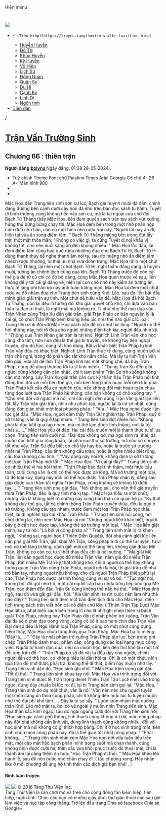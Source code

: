 Hiện menu
# [ ![](https://truyen.tangthuvien.vn/images/logo-web-gray.png) ](https://truyen.tangthuvien.vn "doc truyen")
  *     * [Tiên Hiệp](https://truyen.tangthuvien.vn/the-loai/tien-hiep)
    * [Huyền Huyễn](https://truyen.tangthuvien.vn/the-loai/huyen-huyen)
    * [Đô Thị](https://truyen.tangthuvien.vn/the-loai/do-thi)
    * [Khoa Huyễn](https://truyen.tangthuvien.vn/the-loai/khoa-huyen)
    * [Kỳ Huyễn](https://truyen.tangthuvien.vn/the-loai/ky-huyen)
    * [Võ Hiệp](https://truyen.tangthuvien.vn/the-loai/vo-hiep)
    * [Lịch Sử](https://truyen.tangthuvien.vn/the-loai/lich-su)
    * [Đồng Nhân](https://truyen.tangthuvien.vn/the-loai/dong-nhan)
    * [Quân Sự](https://truyen.tangthuvien.vn/the-loai/quan-su)
    * [Du Hí](https://truyen.tangthuvien.vn/the-loai/du-hi)
    * [Cạnh Kỹ](https://truyen.tangthuvien.vn/the-loai/canh-ky)
    * [Linh Dị](https://truyen.tangthuvien.vn/the-loai/linh-di)
    * [Ngôn tình](https://ngontinh.tangthuvien.vn/)
  * [Diễn đàn](http://tangthuvien.vn/forum)


/
# [Trận Vấn Trường Sinh](https://truyen.tangthuvien.vn/doc-truyen/tran-van-truong-sinh "Trận Vấn Trường Sinh")
## Chương 66 : thiên trận
**Người đăng:[bolynu ](https://truyen.tangthuvien.vn/converter/bolynu)**
Ngày đăng: 01:38 28-05-2024
. 
  * Tuỳ chỉnh
Theme
Font chữ
Palatino Times Arial Georgia
Cỡ chữ
_A-_ 26 _A+_
Màn hình
900
  * [](https://truyen.tangthuvien.vn/doc-truyen/tran-van-truong-sinh/chuong-66#list-comment "Bình luận")
  * [](https://truyen.tangthuvien.vn/nap-xu "Nạp tiền")


Mặc Họa đến Trang tiên sinh sơn cư lúc, Bạch gia huynh muội đã đến, chính đang đường bên cạnh dưới cây hòn đá nhỏ trên bàn đọc sách tu hành. Tuyết di bình thường cũng không tiến vào sơn cư, mà là tại ngoài cửa chờ đợi. Bạch Tử Thắng thấy Mặc Họa, liền đem quyển sách trên tay sách vứt xuống, hứng thú bừng bừng chạy tới. Mặc Họa đem bên trong một nhỏ phần hộp cơm đưa cho hắn, còn có một bình nhỏ rượu trái cây, "Ngươi tối nay ăn đi, hiện tại vừa ăn xong điểm tâm. " Bạch Tử Thắng miệng bên trong đút lấy thịt, một mặt thỏa mãn: "Không có việc gì, ta cùng Tuyết di nói khẩu vị không tốt, cho nên buổi sáng ăn đến không nhiều. " Mặc Họa lắc đầu, lại đem điểm tâm cùng hoa quế rượu nhưỡng đưa cho Bạch Tử Hi, Bạch Tử Hi dùng thanh thúy dễ nghe thanh âm nói tạ, sau đó miệng nhỏ ăn điểm tâm, nhếch rượu nhưỡng, tư thái ưu nhã vừa đoan trang. Mặc Họa nhìn một chút Bạch Tử Thắng, lại nhìn một chút Bạch Tử Hi, nghĩ thầm đồng dạng là huynh muội, tướng ăn chênh lệch cũng quá lớn. Bạch Tử Thắng trước đó còn cài thế gia đệ tử cử chỉ có độ bộ dáng, cùng Mặc Họa quen thuộc về sau, liền không để ý tới cái gì dáng vẻ, hiện tại con chó nhỏ này kiếm ăn tướng ăn, thực tế lãng phí hắn bộ này anh tuấn tướng mạo. Mặc Họa lại đem một chút rượu và đồ nhắm đưa cho Trang tiên sinh cùng Khôi Lão, sau đó liền bắt đầu thỉnh giáo giải trận sự tình. Một chút dễ hiểu vấn đề, Mặc Họa đã hỏi Bạch Tử Thắng, còn lại đều là tương đối khó giải quyết chỗ khó, chỉ dựa vào bản thân tu đạo tri thức, là nghĩ mãi mà không rõ. Tỉ như như thế nào dựa vào Trận Nhãn cùng Trận Xu đến giải trận, giải Trận Pháp cơ bản nguyên lý là cái gì, có chút Trận Pháp xem không hiểu lúc như thế nào giải các loại. Trang tiên sinh đối với Mặc Họa xách vấn đề có chút hài lòng: "Ngươi có thể hỏi những này, nói rõ đưa cho ngươi những điển tịch kia, ngươi đều nhìn kỹ. " "Thông qua Trận Nhãn giải trận là rất khó, Nghịch Linh Trận văn khó học càng khó tinh, hơn nữa đều là thế gia bí truyền, sẽ không tùy tiện ngoại truyện, cho dù học, cũng rất khó dùng. Bởi vì khác biệt Trận Pháp tụ linh Trận Văn đều có khác biệt, Nghịch Linh Trận thực tế dùng, cũng muốn bởi vì trận chế nghi, trong đó phân tấc rất khó nắm chắc. Mà lấy tụ linh Trận Văn đến giải, vừa rất dễ làm Trận Pháp linh lực mất khống chế, đã hủy Trận Pháp, cũng dễ dàng thương tới tu sĩ tính mệnh. " "Dùng Trận Xu đến giải ngươi cũng không cần cân nhắc, chí ít tam phẩm Trận Sư trở xuống không cần mơ mộng. Lấy Trận Xu giải trận cần cực kỳ thâm hậu Trận Pháp nội tình, đồng thời đối với mỗi bên thế gia, mỗi bên tông môn hoặc mỗi bên lưu phái Trận Pháp kết cấu đều có nghiên cứu, nếu không đối mặt hoàn toàn chưa từng đọc lướt qua Trận Pháp hệ thống, căn bản không có chỗ xuống tay. " "Cho nên đối với ngươi mà nói, chỉ cần nghĩ đến dùng Trận Văn giải trận liền tốt, lấy Trận Văn giải trận, nhìn như phức tạp, ngược lại là cơ sở nhất, cũng đúng đơn giản nhất một loại phương pháp. " "A a. " Mặc Họa nghe được liên tục gật đầu. "Mặc Họa, ngươi cảm thấy Trận Sư nghiên tập Trận Pháp, quý ở sở trường, vẫn là quý ở tạp nham. " Trang tiên sinh đột nhiên hỏi. "Không phải là đọc lướt qua tạp nham, mà có thể làm được tinh thông, mới là tốt nhất a......" Mặc Họa yếu ớt đáp. Hai cái đều muốn mới là thành thục tu sĩ lựa chọn. Trang tiên sinh cười nói: "Đại đạo không bờ, mà ngô sinh ra nhai, đã muốn đọc lướt qua rộng khắp, lại phải mọi thứ sở trường, nơi nào có chuyện tốt như vậy. Trận Sư đều biết có chỗ lấy hay bỏ, hoặc là trước sở trường nhất hệ Trận Pháp, cầu tinh không cầu toàn, hoặc là nghe nhiều biết rộng, cầu toàn không cầu tinh. " "Vậy dạng này nói lời, khẳng định là sở trường một loại Trận Pháp mới tốt. " Mặc Họa đạo. "Vì cái gì đây? " Trang tiên sinh có nhiều thú vị mà hỏi thăm. "Trận Pháp bác đại tinh thâm, một mực cầu toàn, cuối cùng vẫn là chỉ có thể học được da lông. Mà sở trường một loại, từ đó loại suy, dạng này mới có thể học được Trận Pháp chân lý, đằng sau gặp được cao thâm tối nghĩa Trận Pháp, cũng không sẽ không từ dưới tay......" Trang tiên sinh nhẹ gật đầu, "Nói không sai, cho nên thế gia truyền thừa Trận Pháp, đều là quý tinh mà kị tạp. " Mặc Họa hiểu ra một chút, nhưng vẫn là không biết rõ những này cùng bản thân có quan hệ gì. "Kỳ thật không duy thế gia, tất cả chính thống Trận Pháp truyền thừa, đều là quý ở sở trường, không cầu tạp nham, trước đem một loại Trận Pháp học thấu triệt, lại đi nghiên tập cái khác Trận Pháp. " Trang tiên sinh nói xong, hơi chút dừng lại, nhìn xem Mặc Họa lại nói "Nhưng ngươi liền khác biệt, ngươi bây giờ cần học được tạp, không thể sở trường một loại. " Mặc Họa liền giật mình, suy tư nói: "Là bởi vì công pháp a? " Trang tiên sinh mắt lộ ra khen ngợi, "Không sai, ngươi học 《 Thiên Diễn Quyết》, đột phá cảnh giới lúc liền cần phá giải Mê Trận, giải khai Mê Trận, công pháp mới có thể tu luyện, tu vi mới có thể tăng trưởng, cảnh giới mới có thể tăng lên, không giải được Mê Trận, không có căn cơ, tu sĩ hết thảy đều chỉ là nói suông. " "Mà giải Mê Trận liền cần ngươi học được đủ nhiều Trận Văn, nắm giữ đủ nhiều Trận Pháp. Rất nhiều Mê Trận kỳ thật không khó, chỉ ở ngươi có thể hay không tương quan Trận Văn cùng Trận Pháp, ngươi nếu là hội, thì giải trận dễ như trở bàn tay, nhưng ngươi nếu không, cho dù ngươi Trận Pháp thiên phú lại cao, Trận Pháp học được lại tinh thông, cũng vu sự vô bổ. " "Tục ngữ nói, không bột đố gột nên hồ, một cái ngươi căn bản chưa từng tiếp xúc qua Mê Trận, cao thâm đến đâu Trận Sư cũng không thể nào hạ thủ. " Mặc Họa tỉnh ngộ, sau đó vừa gãi gãi đầu, hỏi: "Kia tiên sinh, ta rốt cuộc nên làm như thế nào đây? " Trang tiên sinh đem một bản điển tịch đưa cho Mặc Họa, điển tịch trang sách trên viết bốn cái cổ điển chữ lớn: 《 Thiên Trận Tập Lục》 Mặc Họa lật ra, phát hiện sách bên trong lít nha lít nhít ghi chép thiên kì bách quái Trận Pháp, những này Trận Pháp đều ở nhất phẩm trở xuống, Trận Văn đại đa số ở chín đạo trong vòng, cũng có số ít bao hàm chín đạo Trận Văn. Đại đa số đều là Ngũ Hành loại Trận Pháp, cũng có một chút công dụng hiếm thấy, Mặc Họa chưa từng thấy qua Trận Pháp. Mặc Họa há to miệng: "Đây là......" "Đây là nhất phẩm trở xuống Trận Pháp tập lục, bên trong ghi chép Trận Pháp danh mục, phẩm cấp, công dụng các loại hạng mục công việc. Ngươi tự hành đọc qua, nếu có muốn học, liền đến thư khố lầu một tìm đối ứng trận đồ. " "Trận Pháp cơ sở đồ vật ta đều dạy cho ngươi, chính ngươi liền có thể học, có không hiểu lại đến hỏi ta. Chỉ là có một chút, nhìn qua trận đồ nhớ được phải trả, không thể di thất, điểm này muốn nhớ lấy. " Trang tiên sinh dặn dò. "Học sinh ghi nhớ. " Mặc Họa trịnh trọng gật đầu. "Tốt đi thôi. " Trang tiên sinh khua tay nói. Mặc Họa vừa trịnh trọng đối với Trang tiên sinh được lễ, trân trọng đem《 Thiên Trận Tập Lục》 nhét vào trong ngực, đứng dậy chuẩn bị lúc rời đi, lại bị Trang tiên sinh gọi lại. "Mặc Họa, " Trang tiên sinh do dự một chút, vẫn là nói "Vốn nên nên cho ngươi tuyển một môn càng ổn thỏa công pháp, chí ít không đến mức lúc tu luyện muốn như thế đại phí khổ tâm......Đây là ta sơ sẩy. " Luôn luôn nhắm mắt dưỡng thần Khôi Lão mở mắt ra, hơi có vẻ ngoài ý muốn nhìn Trang tiên sinh. Mặc Họa thần sắc kinh ngạc, sau đó ngại ngùng cười đối với Trang tiên sinh nói "Học sinh gia cảnh phổ thông, linh thạch cũng không dư dả, môn công pháp này đột phá không cần linh vật, dùng linh thạch cũng không nhiều, đối với học sinh mà nói không có gì thích hợp bằng. Chí ít ở học sinh trong mắt, tiên sinh chọn môn công pháp này, đã là thế gian tốt nhất công pháp. " "Phải không......" Trang tiên sinh nhìn xem Mặc Họa non nớt vừa tuấn tiếu trên mặt, một cặp mắt hắc bạch phân minh trong suốt mà chân thành, cũng không nhịn được cười hạ, thần sắc vừa khôi phục trước đó thoải mái, chỉ là thanh âm lại càng thêm ôn hòa: "Học Trận Pháp đi thôi. " Mặc Họa khéo léo hành lễ, sau đó nện bước nhỏ chân chạy đi. ( tấu chương xong) 
Hãy nhấn like ở mỗi chương để ủng hộ tinh thần các dịch giả bạn nhé!
. 
|
#### Bình luận truyện
![](https://truyen.tangthuvien.vn/images/ajax-loader-tr.gif)
![](https://truyen.tangthuvien.vn/images/logo-web-gray.png)
© 2016 Tàng Thư Viện Inc.  
Tàng Thư Viện là sân chơi mở và free cho cộng đồng fan kiếm hiệp, tiên hiệp, ngôn tình. Chúc các bạn có những giây phút thư giãn thoải mái sau giờ làm việc và học tập căng thẳng. 
Trở lên đầu trang
Chia sẻ facebook
Chia sẻ Google+
